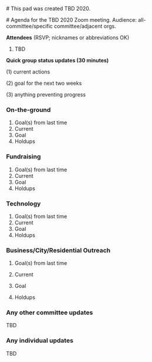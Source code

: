 ﻿\# This pad was created TBD 2020.  

\# Agenda for the TBD 2020 Zoom meeting. Audience: all-committee/specific committee/adjacent orgs.

  

**Attendees** (RSVP; nicknames or abbreviations OK)  

1.  TBD  
    

**Quick group status updates (30 minutes)**  

(1) current actions  

(2) goal for the next two weeks  

(3) anything preventing progress  

### On-the-ground  

1.  Goal(s) from last time
2.  Current
3.  Goal
4.  Holdups  
    

### Fundraising  

1.  Goal(s) from last time
2.  Current
3.  Goal
4.  Holdups  
    

### Technology  

1.  Goal(s) from last time
2.  Current
3.  Goal
4.  Holdups  
    

### Business/City/Residential Outreach  

1.  Goal(s) from last time  
    
2.  Current  
    
3.  Goal  
    
4.  Holdups  
    

### Any other committee updates  

TBD

### Any individual updates  

TBD